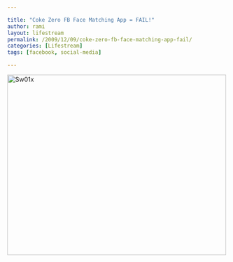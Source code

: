 ```yaml
---

title: "Coke Zero FB Face Matching App = FAIL!"
author: rami
layout: lifestream 
permalink: /2009/12/09/coke-zero-fb-face-matching-app-fail/
categories: [Lifestream]
tags: [facebook, social-media]

---
```


<div class='p_embed p_image_embed'>
  <a href="http://139.59.20.41/wp-content/uploads/2011/12/sw01x-scaled1000.png"><img alt="Sw01x" height="412" src="http://139.59.20.41/wp-content/uploads/2011/12/sw01x-scaled1000.png?w=300" width="500" /></a>
</div>
